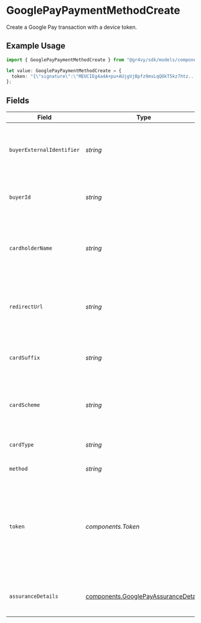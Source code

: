 # GooglePayPaymentMethodCreate

Create a Google Pay transaction with a device token.

## Example Usage

```typescript
import { GooglePayPaymentMethodCreate } from "@gr4vy/sdk/models/components";

let value: GooglePayPaymentMethodCreate = {
  token: "{\"signature\":\"MEUCIEg4a4A+pu+AUjgVjBpfz9msLqQOkT5kz7htz...",
};
```

## Fields

| Field                                                                                                            | Type                                                                                                             | Required                                                                                                         | Description                                                                                                      | Example                                                                                                          |
| ---------------------------------------------------------------------------------------------------------------- | ---------------------------------------------------------------------------------------------------------------- | ---------------------------------------------------------------------------------------------------------------- | ---------------------------------------------------------------------------------------------------------------- | ---------------------------------------------------------------------------------------------------------------- |
| `buyerExternalIdentifier`                                                                                        | *string*                                                                                                         | :heavy_minus_sign:                                                                                               | The external identifier of the buyer to create a payment for.                                                    | buyer-12345                                                                                                      |
| `buyerId`                                                                                                        | *string*                                                                                                         | :heavy_minus_sign:                                                                                               | The ID of the buyer to retrieve billing details for.                                                             | fe26475d-ec3e-4884-9553-f7356683f7f9                                                                             |
| `cardholderName`                                                                                                 | *string*                                                                                                         | :heavy_minus_sign:                                                                                               | The card holder name associated to the original card for the token.                                              | John Luhn                                                                                                        |
| `redirectUrl`                                                                                                    | *string*                                                                                                         | :heavy_minus_sign:                                                                                               | The URL to redirect a user back to after the complete 3DS in browser.                                            |                                                                                                                  |
| `cardSuffix`                                                                                                     | *string*                                                                                                         | :heavy_minus_sign:                                                                                               | The last 4 digits of the original card used to generate the token.                                               | 1234                                                                                                             |
| `cardScheme`                                                                                                     | *string*                                                                                                         | :heavy_minus_sign:                                                                                               | The original card scheme for which the token was generated.                                                      | visa                                                                                                             |
| `cardType`                                                                                                       | *string*                                                                                                         | :heavy_minus_sign:                                                                                               | The payment scheme of the card.                                                                                  | credit                                                                                                           |
| `method`                                                                                                         | *string*                                                                                                         | :heavy_check_mark:                                                                                               | Always `googlepay`                                                                                               | googlepay                                                                                                        |
| `token`                                                                                                          | *components.Token*                                                                                               | :heavy_check_mark:                                                                                               | The opaque token as received from the Google Pay JS library. This format may change between JS library versions. | {"signature":"MEUCIEg4a4A+pu+AUjgVjBpfz9msLqQOkT5kz7htz...                                                       |
| `assuranceDetails`                                                                                               | [components.GooglePayAssuranceDetails](../../models/components/googlepayassurancedetails.md)                     | :heavy_minus_sign:                                                                                               | The assurance details provided by Google Pay                                                                     |                                                                                                                  |